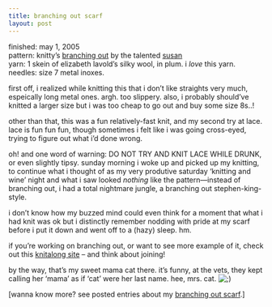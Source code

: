 ```yaml
---
title: branching out scarf
layout: post
---
```


<div class="slideshow">
  <txp:jmr_gallery category=286"" />
</div>

finished: may 1, 2005  
pattern: knitty&#8217;s [branching out][1] by the talented [susan][2]  
yarn: 1 skein of elizabeth lavold&#8217;s silky wool, in plum. i *love* this yarn.  
needles: size 7 metal inoxes. 

first off, i realized while knitting this that i don&#8217;t like straights very much, espeically long metal ones. argh. too slippery. also, i probably should&#8217;ve knitted a larger size but i was too cheap to go out and buy some size 8s..!

other than that, this was a fun relatively-fast knit, and my second try at lace. lace is fun fun fun, though sometimes i felt like i was going cross-eyed, trying to figure out what i&#8217;d done wrong.

oh! and one word of warning: DO NOT TRY AND KNIT LACE WHILE DRUNK, or even slightly tipsy. sunday morning i woke up and picked up my knitting, to continue what i thought of as my very produtive saturday &#8216;knitting and wine&#8217; night and what i saw looked *nothing* like the pattern&#8212;instead of branching out, i had a total nightmare jungle, a branching out stephen-king-style. 

i don&#8217;t know how my buzzed mind could even think for a moment that what i had knit was ok but i distinctly remember nodding with pride at my scarf before i put it down and went off to a (hazy) sleep. hm.

if you&#8217;re working on branching out, or want to see more example of it, check out this [knitalong site][3] &#8211; and think about joining!

by the way, that&#8217;s my sweet mama cat there. it&#8217;s funny, at the vets, they kept calling her &#8216;mama&#8217; as if &#8216;cat&#8217; were her last name. hee, mrs. cat. <img src="http://localhost:8888/wordpress/wp-includes/images/smilies/icon_wink.gif" alt=";)" class="wp-smiley" />

[wanna know more? see posted entries about my [branching out scarf][4].]

 [1]: http://www.knitty.com/ISSUEspring05/PATTbranchingout.html
 [2]: http://ma2ut.blogspot.com/
 [3]: http://knittybranchingout.blogspot.com/
 [4]: http://mellowtrouble.net/journal/?c=branching+out